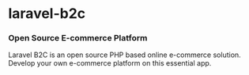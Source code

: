 
# laravel-b2c
### Open Source E-commerce Platform

Laravel B2C is an open source PHP based online e-commerce solution. Develop your own e-commerce platform on this essential app.
